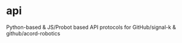 # api
Python-based &amp; JS/Probot based API protocols for GitHub/signal-k &amp; github/acord-robotics
